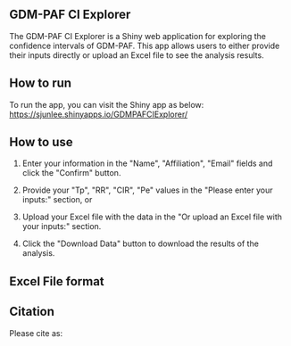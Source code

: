 ## GDM-PAF CI Explorer
The GDM-PAF CI Explorer is a Shiny web application for exploring the confidence intervals of GDM-PAF. This app allows users to either provide their inputs directly or upload an Excel file to see the analysis results. 

## How to run
To run the app, you can visit the Shiny app as below:
https://sjunlee.shinyapps.io/GDMPAFCIExplorer/

## How to use
1. Enter your information in the "Name", "Affiliation", "Email" fields and click the "Confirm" button.

2. Provide your "Tp", "RR", "CIR", "Pe" values in the "Please enter your inputs:" section, or

3. Upload your Excel file with the data in the "Or upload an Excel file with your inputs:" section.

4. Click the "Download Data" button to download the results of the analysis.

## Excel File format


## Citation
Please cite as:
